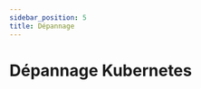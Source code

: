 ```yaml
---
sidebar_position: 5
title: Dépannage
---
```


# Dépannage Kubernetes

<!-- TODO: Contenu à rédiger --> 